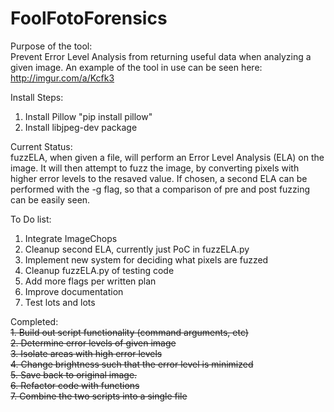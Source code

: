 FoolFotoForensics
=================

Purpose of the tool:   
Prevent Error Level Analysis from returning useful data when analyzing a given image. An example of the tool in use can be seen here: http://imgur.com/a/Kcfk3

Install Steps:  
1.	Install Pillow "pip install pillow"  
2.	Install libjpeg-dev package

Current Status:  
fuzzELA, when given a file, will perform an Error Level Analysis (ELA) on the image. It will then attempt to fuzz the image, by converting pixels with higher error levels to the resaved value. If chosen, a second ELA can be performed with the -g flag, so that a comparison of pre and post fuzzing can be easily seen. 

To Do list:   
1.  Integrate ImageChops  
2.  Cleanup second ELA, currently just PoC in fuzzELA.py  
3.  Implement new system for deciding what pixels are fuzzed  
4.  Cleanup fuzzELA.py of testing code  
5.  Add more flags per written plan  
6.  Improve documentation  
7.	Test lots and lots  


Completed:  
~~1.    Build out script functionality (command arguments, etc)~~      
~~2.	Determine error levels of given image~~  
~~3.	Isolate areas with high error levels~~  
~~4.	Change brightness such that the error level is minimized~~  
~~5.	Save back to original image.~~  
~~6.    Refactor code with functions~~  
~~7.    Combine the two scripts into a single file~~  
